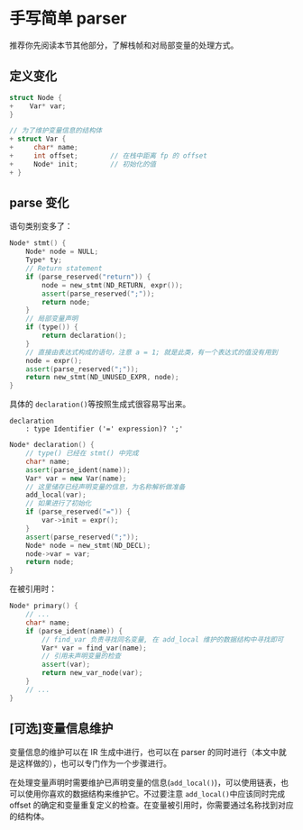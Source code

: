 # 手写简单 parser

推荐你先阅读本节其他部分，了解栈帧和对局部变量的处理方式。

## 定义变化

```cpp
struct Node {
+    Var* var;
}

// 为了维护变量信息的结构体
+ struct Var {
+     char* name;
+     int offset;        // 在栈中距离 fp 的 offset
+     Node* init;        // 初始化的值
+ }
```

## parse 变化

语句类别变多了：

```cpp
Node* stmt() {
    Node* node = NULL;
    Type* ty;
    // Return statement
    if (parse_reserved("return")) {   
        node = new_stmt(ND_RETURN, expr());
        assert(parse_reserved(";"));
        return node;
    }
    // 局部变量声明
    if (type()) {
        return declaration();
    }
    // 直接由表达式构成的语句，注意 a = 1; 就是此类，有一个表达式的值没有用到
    node = expr();
    assert(parse_reserved(";"));
    return new_stmt(ND_UNUSED_EXPR, node);
}
```

具体的 `declaration()`等按照生成式很容易写出来。

```text
declaration
    : type Identifier ('=' expression)? ';'
```

```cpp
Node* declaration() {
    // type() 已经在 stmt() 中完成
    char* name;
    assert(parse_ident(name));
    Var* var = new Var(name);
    // 这里储存已经声明变量的信息，为名称解析做准备
    add_local(var);                
    // 如果进行了初始化
    if (parse_reserved("=")) {
        var->init = expr();
    }
    assert(parse_reserved(";"));
    Node* node = new_stmt(ND_DECL);
    node->var = var;
    return node;
}
```

在被引用时：

```cpp
Node* primary() {
    // ...
    char* name;
    if (parse_ident(name)) {
        // find_var 负责寻找同名变量, 在 add_local 维护的数据结构中寻找即可
        Var* var = find_var(name);
        // 引用未声明变量的检查
        assert(var);
        return new_var_node(var);
    }
    // ...
}
```

## \[可选\]变量信息维护

变量信息的维护可以在 IR 生成中进行，也可以在 parser 的同时进行（本文中就是这样做的），也可以专门作为一个步骤进行。

在处理变量声明时需要维护已声明变量的信息\(`add_local()`\)，可以使用链表，也可以使用你喜欢的数据结构来维护它。不过要注意 `add_local()`中应该同时完成 offset 的确定和变量重复定义的检查。在变量被引用时，你需要通过名称找到对应的结构体。


